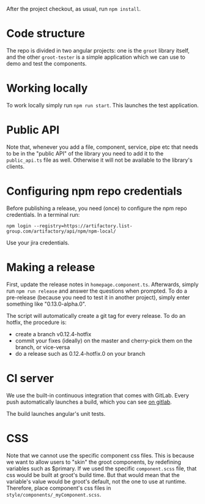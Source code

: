 After the project checkout, as usual, run `npm install`.

# Code structure

The repo is divided in two angular projects: one is the `groot` library 
itself, and the other `groot-tester` is a simple application which we
can use to demo and test the components. 

# Working locally

To work locally simply run `npm run start`. This launches the test application. 

# Public API

Note that, whenever you add a file, component, service, pipe etc that needs to be
in the "public API" of the library you need to add it to the `public_api.ts` file
as well. Otherwise it will not be available to the library's clients.

# Configuring npm repo credentials

Before publishing a release, you need (once) to configure the npm repo credentials. In a terminal run:

```
npm login --registry=https://artifactory.list-group.com/artifactory/api/npm/npm-local/
```

Use your jira credentials. 

# Making a release

First, update the release notes in `homepage.component.ts`. Afterwards, simply run `npm run release`
and answer the questions when prompted. To do a pre-release (because you need to test it in another
project), simply enter something like "0.13.0-alpha.0".

The script will automatically create a git tag for every release. To do an hotfix, the procedure is:

- create a branch v0.12.4-hotfix
- commit your fixes (ideally) on the master and cherry-pick them on the branch, or vice-versa
- do a release such as 0.12.4-hotfix.0 on your branch

# CI server

We use the built-in continuous integration that comes with GitLab. Every push 
automatically launches a build, which you can see [on gitlab](https://gitlab.list-group.com/isp-bu/libs/isp.groot/pipelines).

The build launches angular's unit tests.

# CSS

Note that we cannot use the specific component css files. This is because we want 
to allow users to "skin" the groot components, by redefining variables such as $primary.
If we used the specific `component.scss` file, that css would be built at groot's build
time. But that would mean that the variable's value would be groot's default, not the
one to use at runtime.
Therefore, place component's css files in `style/components/_myComponent.scss`.

